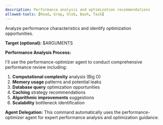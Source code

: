 ```yaml
---
description: Performance analysis and optimization recommendations
allowed-tools: [Read, Grep, Glob, Bash, Task]
---
```


Analyze performance characteristics and identify optimization opportunities.

**Target (optional):** $ARGUMENTS

**Performance Analysis Process:**

I'll use the performance-optimizer agent to conduct comprehensive performance review including:

1. **Computational complexity** analysis (Big O)
2. **Memory usage** patterns and potential leaks
3. **Database query** optimization opportunities  
4. **Caching** strategy recommendations
5. **Algorithmic improvements** suggestions
6. **Scalability** bottleneck identification

**Agent Delegation:**
This command automatically uses the performance-optimizer agent for expert performance analysis and optimization guidance.